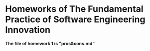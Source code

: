 # Homeworks of The Fundamental Practice of Software Engineering Innovation 

**The file of homework 1 is "pros&cons.md"**
